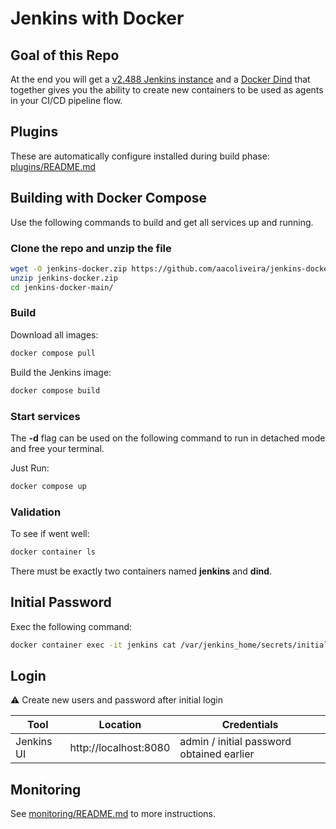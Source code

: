# Jenkins with Docker

## Goal of this Repo

At the end you will get a [v2.488 Jenkins instance](https://www.jenkins.io/changelog/2.488/) and a [Docker Dind](https://hub.docker.com/_/docker) that together gives you the ability to create new containers to be used as agents in your CI/CD pipeline flow.

## Plugins

These are automatically configure installed during build phase: [plugins/README.md](plugins/)

## Building with Docker Compose

Use the following commands to build and get all services up and running.

### Clone the repo and unzip the file

```bash
wget -O jenkins-docker.zip https://github.com/aacoliveira/jenkins-docker/archive/refs/heads/main.zip
unzip jenkins-docker.zip
cd jenkins-docker-main/
```

### Build

Download all images:

```bash
docker compose pull
```

Build the Jenkins image:

```bash
docker compose build
```

### Start services

The **-d** flag can be used on the following command to run in detached mode and free your terminal.

Just Run:

```bash
docker compose up
```

### Validation

To see if went well:

```bash
docker container ls
```

There must be exactly two containers named **jenkins** and **dind**.

## Initial Password

Exec the following command:

```bash
docker container exec -it jenkins cat /var/jenkins_home/secrets/initialAdminPassword
```

## Login

:warning: Create new users and password after initial login

|Tool | Location | Credentials | 
| --- | --- | --- |
| Jenkins UI | http://localhost:8080 | admin / initial password obtained earlier|

## Monitoring

See [monitoring/README.md](monitoring/) to more instructions.